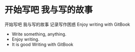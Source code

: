 # 开始写吧 我与写的故事

开始写吧 我与写的故事
记录写作困惑
Enjoy writing with GitBook

- Write something, anything.
- Enjoy writing.
- It is good Writing with GitBook